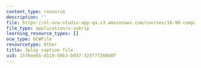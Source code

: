 ```yaml
---
content_type: resource
description: ''
file: https://ol-ocw-studio-app-qa.s3.amazonaws.com/courses/16-90-computational-methods-in-aerospace-engineering-spring-2014/1576ee65d11950b3b037323777268d0f_le8rBOOV-Xs.vtt
file_type: application/x-subrip
learning_resource_types: []
ocw_type: OCWFile
resourcetype: Other
title: 3play caption file
uid: 1576ee65-d119-50b3-b037-323777268d0f
---
```

